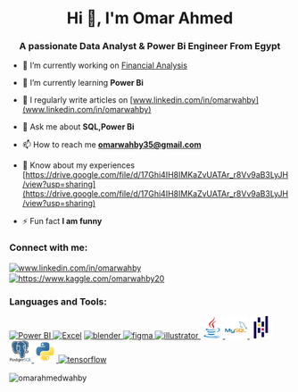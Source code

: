 <h1 align="center">Hi 👋, I'm Omar Ahmed</h1>
<h3 align="center">A passionate Data Analyst & Power Bi Engineer From Egypt</h3>

- 🔭 I’m currently working on [Financial Analysis](https://github.com/OmarAhmedWahby/FinancialAnalysis)

- 🌱 I’m currently learning **Power Bi**

- 📝 I regularly write articles on [www.linkedin.com/in/omarwahby](www.linkedin.com/in/omarwahby)

- 💬 Ask me about **SQL,Power Bi**

- 📫 How to reach me **omarwahby35@gmail.com**

- 📄 Know about my experiences [https://drive.google.com/file/d/17Ghi4IH8IMKaZvUATAr_r8Vv9aB3LyJH/view?usp=sharing](https://drive.google.com/file/d/17Ghi4IH8IMKaZvUATAr_r8Vv9aB3LyJH/view?usp=sharing)

- ⚡ Fun fact **I am funny**

<h3 align="left">Connect with me:</h3>
<p align="left">
<a href="https://linkedin.com/in/www.linkedin.com/in/omarwahby" target="blank"><img align="center" src="https://raw.githubusercontent.com/rahuldkjain/github-profile-readme-generator/master/src/images/icons/Social/linked-in-alt.svg" alt="www.linkedin.com/in/omarwahby" height="30" width="40" /></a>
<a href="https://kaggle.com/https://www.kaggle.com/omarwahby20" target="blank"><img align="center" src="https://raw.githubusercontent.com/rahuldkjain/github-profile-readme-generator/master/src/images/icons/Social/kaggle.svg" alt="https://www.kaggle.com/omarwahby20" height="30" width="40" /></a>
</p>

<h3 align="left">Languages and Tools:</h3>
<a href="https://powerbi.microsoft.com/" target="_blank" rel="noreferrer">
    <img src="https://upload.wikimedia.org/wikipedia/commons/c/cf/Power_BI_logo_black.svg" alt="Power BI" width="40" height="40"/>
</a>

        
<a href="https://www.microsoft.com/en-us/microsoft-365/excel" target="_blank" rel="noreferrer">
    <img src="https://upload.wikimedia.org/wikipedia/commons/7/7f/Microsoft_Excel_2013-2019_logo.svg" alt="Excel" width="40" height="40"/></a>
 <a href="https://www.blender.org/" target="_blank" rel="noreferrer"> <img src="https://download.blender.org/branding/community/blender_community_badge_white.svg" alt="blender" width="40" height="40"/> </a> 
 <a href="https://www.figma.com/" target="_blank" rel="noreferrer"> <img src="https://www.vectorlogo.zone/logos/figma/figma-icon.svg" alt="figma" width="40" height="40"/> </a> 
 <a href="https://www.adobe.com/in/products/illustrator.html" target="_blank" rel="noreferrer"> <img src="https://www.vectorlogo.zone/logos/adobe_illustrator/adobe_illustrator-icon.svg" alt="illustrator" width="40" height="40"/> </a>
 <a href="https://www.java.com" target="_blank" rel="noreferrer"> <img src="https://raw.githubusercontent.com/devicons/devicon/master/icons/java/java-original.svg" alt="java" width="40" height="40"/> </a> 
 <a href="https://www.mysql.com/" target="_blank" rel="noreferrer"> <img src="https://raw.githubusercontent.com/devicons/devicon/master/icons/mysql/mysql-original-wordmark.svg" alt="mysql" width="40" height="40"/> </a>
 <a href="https://pandas.pydata.org/" target="_blank" rel="noreferrer"> <img src="https://raw.githubusercontent.com/devicons/devicon/2ae2a900d2f041da66e950e4d48052658d850630/icons/pandas/pandas-original.svg" alt="pandas" width="40" height="40"/> </a>
 <a href="https://www.postgresql.org" target="_blank" rel="noreferrer"> <img src="https://raw.githubusercontent.com/devicons/devicon/master/icons/postgresql/postgresql-original-wordmark.svg" alt="postgresql" width="40" height="40"/> </a>
 <a href="https://www.python.org" target="_blank" rel="noreferrer"> <img src="https://raw.githubusercontent.com/devicons/devicon/master/icons/python/python-original.svg" alt="python" width="40" height="40"/> </a>
 <a href="https://www.tensorflow.org" target="_blank" rel="noreferrer"> <img src="https://www.vectorlogo.zone/logos/tensorflow/tensorflow-icon.svg" alt="tensorflow" width="40" height="40"/> </a> 
 </p>

<p><img align="center" src="https://github-readme-stats.vercel.app/api/top-langs?username=omarahmedwahby&show_icons=true&locale=en&layout=compact" alt="omarahmedwahby" /></p>
